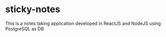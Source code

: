 # sticky-notes
This is a notes taking application developed in ReactJS and NodeJS using PostgreSQL as DB

